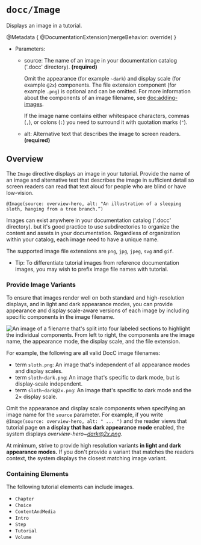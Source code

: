 # ``docc/Image``

Displays an image in a tutorial.

@Metadata {
    @DocumentationExtension(mergeBehavior: override)
}

- Parameters:
    - source: The name of an image in your documentation catalog ('.docc' directory). **(required)**

      Omit the appearance (for example `~dark`) and display scale (for example `@2x`) components. 
      The file extension component (for example `.png`) is optional and can be omitted.
      For more information about the components of an image filename, see <doc:adding-images>.

      If the image name contains either whitespace characters, commas (`,`), or colons (`:`) you need to surround it with quotation marks (`"`).  
    - alt: Alternative text that describes the image to screen readers. **(required)**

## Overview

The `Image` directive displays an image in your tutorial. Provide the name of an image and alternative text that describes the image in sufficient detail so screen readers can read that text aloud for people who are blind or have low-vision.

```
@Image(source: overview-hero, alt: "An illustration of a sleeping sloth, hanging from a tree branch.”)
````

Images can exist anywhere in your documentation catalog ('.docc' directory). but it's good practice to use subdirectories to organize the content and assets in your documentation.
Regardless of organization within your catalog, each image need to have a unique name. 

The supported image file extensions are `png`, `jpg`, `jpeg`, `svg` and `gif`.

- Tip: To differentiate tutorial images from reference documentation images, you may wish to prefix image file names with tutorial.

### Provide Image Variants

To ensure that images render well on both standard and high-resolution displays, and in light and dark appearance modes, 
you can provide appearance and display scale-aware versions of each image by including specific components in the image filename.

![An image of a filename that's split into four labeled sections to highlight the individual components. From left to right, the components are the image name, the appearance mode, the display scale, and the file extension.](docc-image-filename)

For example, the following are all valid DocC image filenames:

- term `sloth.png`: An image that's independent of all appearance modes and display scales.
- term `sloth~dark.png`: An image that's specific to dark mode, but is display-scale independent.
- term `sloth~dark@2x.png`: An image that's specific to dark mode and the 2× display scale.

Omit the appearance and display scale components when specifying an image name for the `source` parameter. 
For example, if you write `@Image(source: overview-hero, alt: " ... ")` and the reader views that tutorial page **on a display that has dark appearance mode** enabled, the system displays *overview-hero~dark@2x.png*. 

At minimum, strive to provide high resolution variants **in light and dark appearance modes.** 
If you don't provide a variant that matches the readers context, the system displays the closest matching image variant.

### Containing Elements

The following tutorial elements can include images.

* ``Chapter``
* ``Choice``
* ``ContentAndMedia``
* ``Intro``
* ``Step``
* ``Tutorial``
* ``Volume``

<!-- Copyright (c) 2021-2025 Apple Inc and the Swift Project authors. All Rights Reserved. -->
